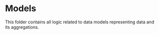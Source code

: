 # Models
This folder contains all logic related to data models representing data and its aggregations.